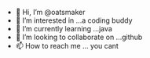 - 👋 Hi, I’m @oatsmaker
- 👀 I’m interested in ...a coding buddy
- 🌱 I’m currently learning ...java
- 💞️ I’m looking to collaborate on ...github
- 📫 How to reach me ... you cant

<!---
oatsmaker/oatsmaker is a ✨ special ✨ repository because its `README.md` (this file) appears on your GitHub profile.
You can click the Preview link to take a look at your changes.
--->
